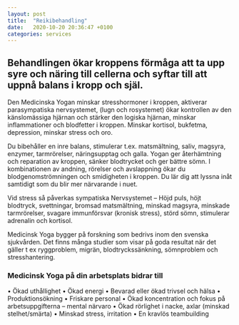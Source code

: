 ```yaml
---
layout: post
title:  "Reikibehandling"
date:   2020-10-20 20:36:47 +0100
categories: services
---
```


## Behandlingen ökar kroppens förmåga att ta upp syre och näring till cellerna och syftar till att uppnå balans i kropp och själ.
<!--more-->

Den Medicinska Yogan minskar stresshormoner i kroppen, aktiverar parasympatiska nervsystemet, (lugn och rosystemet) ökar kontrollen av den känslomässiga hjärnan och stärker den logiska hjärnan, minskar inflammationer och blodfetter i kroppen. Minskar kortisol, bukfetma, depression, minskar stress och oro.

Du bibehåller en inre balans, stimulerar t.ex. matsmältning, saliv, magsyra, enzymer, tarmrörelser, näringsupptag och galla. Yogan ger återhämtning och reparation av kroppen, sänker blodtrycket och ger bättre sömn.
I kombinationen av andning, rörelser och avslappning ökar du blodgenomströmningen och smidigheten i kroppen. Du lär dig att lyssna inåt samtidigt som du blir mer närvarande i nuet.

Vid stress så påverkas sympatiska Nervsystemet – Höjd puls, höjt blodtryck, svettningar, bromsad matsmältning, minskad magsyra, minskade tarmrörelser, svagare immunförsvar (kronisk stress), störd sömn, stimulerar adrenalin och kortisol.

Medicinsk Yoga bygger på forskning som bedrivs inom den svenska sjukvården. Det finns många studier som visar på goda resultat när det gäller t ex ryggproblem, migrän, blodtryckssänkning, sömnproblem och stresshantering.

### Medicinsk Yoga på din arbetsplats bidrar till
• Ökad uthållighet
• Ökad energi
• Bevarad eller ökad trivsel och hälsa
• Produktionsökning
• Friskare personal 
• Ökad koncentration och fokus på arbetsuppgifterna – mental närvaro
• Ökad rörlighet i nacke, axlar (minskad stelhet/smärta)
• Minskad stress, irritation
• En kravlös teambuilding

